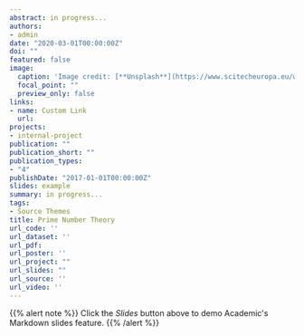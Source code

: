 ```yaml
---
abstract: in progress...
authors:
- admin
date: "2020-03-01T00:00:00Z"
doi: ""
featured: false
image:
  caption: 'Image credit: [**Unsplash**](https://www.scitecheuropa.eu/wp-content/uploads/2019/05/reimann-hypothesis-prime-numbers-696x392.jpg)'
  focal_point: ""
  preview_only: false
links:
- name: Custom Link
  url: 
projects:
- internal-project
publication: ""
publication_short: ""
publication_types:
- "4"
publishDate: "2017-01-01T00:00:00Z"
slides: example
summary: in progress...
tags:
- Source Themes
title: Prime Number Theory
url_code: ''
url_dataset: ''
url_pdf: 
url_poster: ''
url_project: ""
url_slides: ""
url_source: ''
url_video: ''
---
```


{{% alert note %}}
Click the *Slides* button above to demo Academic's Markdown slides feature.
{{% /alert %}}

